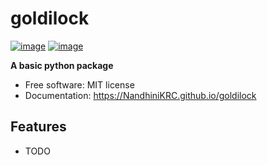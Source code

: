 # goldilock


[![image](https://img.shields.io/pypi/v/goldilock.svg)](https://pypi.python.org/pypi/goldilock)
[![image](https://img.shields.io/conda/vn/conda-forge/goldilock.svg)](https://anaconda.org/conda-forge/goldilock)


**A basic python package**


-   Free software: MIT license
-   Documentation: https://NandhiniKRC.github.io/goldilock
    

## Features

-   TODO
